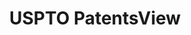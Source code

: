 ---
layout: default
bigquery: https://console.cloud.google.com/bigquery?p=patents-public-data&d=patentsview&page=dataset
citation: Attribution should be given to PatentsView for use, distribution, or derivative
  works.
code: https://github.com/CSSIP-AIR/PatentsView-Code-Snippets/
contributors: USPTO
cost: None
description: 'PatentsView includes US patent data including raw data (summaries, applications,
  pregrant applications), disambugations of inventors and assignees, and inventor
  gender estimates.  Also foreign priority data, # of figures and sheets, and government
  interest statements.'
documentation: https://patentsview.org/query/builder-faqs
last_edit: Mon, 04 Apr 2022 19:02:57 GMT
location: https://patentsview.org/
maintained_by: USPTO
record_creation_timestamp: 12/2/2020 17:20:46
schema_fields: '[''male'', ''sector_title'', ''disamb_assignee_id_20200630'', ''doctype'',
  ''county'', ''disamb_assignee_id_20191231'', ''patent_id'', ''subsection_id'', ''text'',
  ''ipc_class'', ''assignee_id'', ''publication_number'', ''relkind'', ''disamb_assignee_id_20200331'',
  ''disamb_inventor_id_20171003'', ''type'', ''state'', ''filename'', ''subcategory_id'',
  ''_371_date'', ''classification_level'', ''classification_value'', ''withdrawn'',
  ''classification_data_source'', ''latlong'', ''f371_date'', ''section_id'', ''uuid'',
  ''disamb_inventor_id_20200331'', ''rel_id'', ''city'', ''disamb_inventor_id_20180528'',
  ''county_fips'', ''fname'', ''ipc_version_indicator'', ''action_date'', ''attribution_status'',
  ''date'', ''num'', ''field_title'', ''disamb_inventor_id_20170307'', ''status'',
  ''male_flag'', ''designation'', ''field_id'', ''disamb_assignee_id_20190820'', ''longitude'',
  ''disamb_inventor_id_20190312'', ''num_claims'', ''disamb_inventor_id_20191008'',
  ''rule_47'', ''subclass_id'', ''organization'', ''term_grant'', ''citation_id'',
  ''subclass'', ''num_sheets'', ''inventor_id'', ''organization_id'', ''disamb_assignee_id_20190312'',
  ''dependent'', ''latin_name'', ''_102_date'', ''disamb_inventor_id_20190820'', ''lawyer_id'',
  ''kind'', ''term_extension'', ''name'', ''disamb_inventor_id_20181127'', ''disamb_inventor_id_20200630'',
  ''rawinventor_id'', ''country_transformed'', ''id'', ''disamb_inventor_id_20200929'',
  ''mainclass_id'', ''disamb_inventor_id_20171226'', ''country'', ''disamb_inventor_id_20170808'',
  ''sequence'', ''deceased'', ''title'', ''gi_statement'', ''number'', ''length'',
  ''num_figures'', ''group'', ''applicant_type'', ''series_code'', ''name_first'',
  ''main_group'', ''contract_award_number'', ''location_id'', ''term_disclaimer'',
  ''latitude'', ''lname'', ''name_last'', ''symbol_position'', ''category_id'', ''disamb_assignee_id_20181127'',
  ''f102_date'', ''rawlocation_id'', ''level_one'', ''application_id'', ''disamb_assignee_id_20191008'',
  ''rawassignee_id'', ''level_three'', ''subgroup'', ''doc_type'', ''abstract'', ''reldocno'',
  ''disamb_inventor_id_20201229'', ''disamb_inventor_id_20191231'', ''disamb_assignee_id_20200929'',
  ''variety'', ''disclaimer_date'', ''exemplary'', ''level_two'', ''subgroup_id'',
  ''lapse_of_patent'', ''role'', ''group_id'', ''state_fips'', ''category'', ''section'',
  ''classification_status'']'
shortname: patentsview
tags:
- disambiguation
- United States
- gender
terms_of_use: Creative Commons Attribution 4.0 International License.
timeframe: 1963-1999
title: USPTO PatentsView
uuid: cf1780b1-e265-4e49-8d1d-83b9cfe0fd9a
---